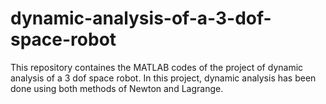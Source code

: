 # dynamic-analysis-of-a-3-dof-space-robot
This repository containes the MATLAB codes of the project of dynamic analysis of a 3 dof space robot. In this project, dynamic analysis has been done using both methods of Newton and Lagrange.
